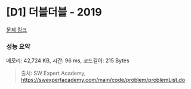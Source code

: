 # [D1] 더블더블 - 2019 

[문제 링크](https://swexpertacademy.com/main/code/problem/problemDetail.do?contestProbId=AV5QDEX6AqwDFAUq) 

### 성능 요약

메모리: 42,724 KB, 시간: 96 ms, 코드길이: 215 Bytes



> 출처: SW Expert Academy, https://swexpertacademy.com/main/code/problem/problemList.do